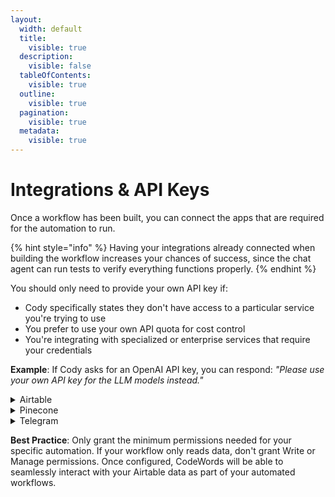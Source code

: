 ```yaml
---
layout:
  width: default
  title:
    visible: true
  description:
    visible: false
  tableOfContents:
    visible: true
  outline:
    visible: true
  pagination:
    visible: true
  metadata:
    visible: true
---
```


# Integrations & API Keys

Once a workflow has been built, you can connect the apps that are required for the automation to run.

{% hint style="info" %}
Having your integrations already connected when building the workflow increases your chances of success, since the chat agent can run tests to verify everything functions properly.
{% endhint %}

You should only need to provide your own API key if:

* Cody specifically states they don't have access to a particular service you're trying to use
* You prefer to use your own API quota for cost control
* You're integrating with specialized or enterprise services that require your credentials

**Example**: If Cody asks for an OpenAI API key, you can respond: _"Please use your own API key for the LLM models instead."_

<details>

<summary>Airtable</summary>

To connect CodeWords with your Airtable data, you'll need to provide an API Key that has access to your Workspaces and Bases. Getting your Airtable API Key is straightforward:

* In your Airtable Account, navigate to the Builder Hub from the dropdown menu options when you click on your profile section
* Once in Builder Hub, look for the Personal Access Token option under the Developers section
* Select "Create a token" and provide a descriptive name for your CodeWords integration
* Choose the appropriate Scopes that you want CodeWords to be able to perform with your data
  * **Read** - Allows CodeWords to view and extract data from your bases
  * **Write** - Enables CodeWords to add and modify records in your bases
  * **Manage** - Gives CodeWords full control to create, modify, and delete bases and workspaces
* Add the specific bases that CodeWords can access, or choose "Add all resources" to give access to everything in your account
* Copy the generated token and paste it into your CodeWords workflow when prompted

</details>

<details>

<summary>Pinecone</summary>

Once an account is created on Pinecone, an API key is generated by default. You can access this from the API keys section on the right menu.

You can create an Index or use an existing Index from Pinecone by using codewords using the API Key.

</details>

<details>

<summary>Telegram</summary>

**Setting Up a Telegram Bot Webhook**

This guide walks you through connecting your Telegram bot to CodeWords using webhooks.

### Step 1: Create or Get Your Bot Token

1. Open Telegram and search for **@BotFather**
2. Start a conversation with BotFather
3. Choose one of the following options:
   * **For a new bot**: Send `/newbot` and follow the prompts to create your bot
   * **For existing bots**: Send `/mybots` to see your current bots
4. Select your bot from the list
5. Click **"API Token"** from the available options
6. Copy the bot token (format: `123456789:ABC-DEF1234ghIkl-zyx57W2v1u123ew11`)

### Step 2: Configure the Webhook

1.  Take the webhook URL template:

    ```
    https://api.telegram.org/bot<YOUR_BOT_TOKEN>/setWebhook?url=https://runtime.codewords.ai/webhook/pipedream/webhook/<UNIQUE_TRIGGER_ID>/pipedream_trigger_recorder
    ```
2. Replace `<YOUR_BOT_TOKEN>` with your actual bot token from Step 1
3.  Replace `<UNIQUE_TRIGGER_ID>` with your CodeWords trigger ID **Example:**

    ```
    https://api.telegram.org/bot8152067608:AAHHmeW42ZlMDHL_yAjg95WX_vcNHuXrDO8/setWebhook?url=https://runtime.codewords.ai/webhook/pipedream/webhook/abc123xyz/pipedream_trigger_recorder
    ```

### Step 3: Activate the Webhook

1. Copy the complete URL from Step 2
2. Paste it into your browser's address bar
3. Press Enter to navigate to the URL
4. You should see a confirmation message indicating the webhook has been activated

</details>

**Best Practice**: Only grant the minimum permissions needed for your specific automation. If your workflow only reads data, don't grant Write or Manage permissions. Once configured, CodeWords will be able to seamlessly interact with your Airtable data as part of your automated workflows.



